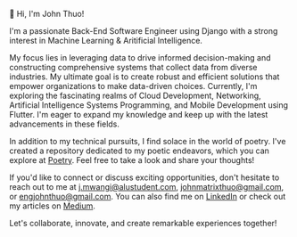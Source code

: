 👋 Hi, I'm John Thuo!

I'm a passionate Back-End Software Engineer using Django with a strong interest in Machine Learning & Aritificial Intelligence.

My focus lies in leveraging data to drive informed decision-making and constructing comprehensive systems that collect data from diverse industries. My ultimate goal is to create robust and efficient solutions that empower organizations to make data-driven choices.
Currently, I'm exploring the fascinating realms of Cloud Development, Networking, Artificial Intelligence Systems Programming, and Mobile Development using Flutter. I'm eager to expand my knowledge and keep up with the latest advancements in these fields.

In addition to my technical pursuits, I find solace in the world of poetry. I've created a repository dedicated to my poetic endeavors, which you can explore at [Poetry](https://github.com/john-thuo1/Poetry). Feel free to take a look and share your thoughts!

If you'd like to connect or discuss exciting opportunities, don't hesitate to reach out to me at j.mwangi@alustudent.com, johnmatrixthuo@gmail.com, or engjohnthuo@gmail.com. You can also find me on [LinkedIn](https://www.linkedin.com/in/john-thuo-427210aa/) or check out my articles on [Medium](https://medium.com/@johnthuo).

Let's collaborate, innovate, and create remarkable experiences together!


       



